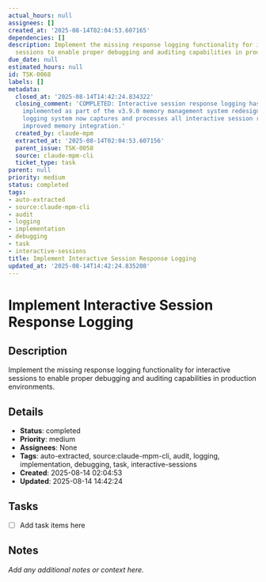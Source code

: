 ```yaml
---
actual_hours: null
assignees: []
created_at: '2025-08-14T02:04:53.607165'
dependencies: []
description: Implement the missing response logging functionality for interactive
  sessions to enable proper debugging and auditing capabilities in production environments.
due_date: null
estimated_hours: null
id: TSK-0068
labels: []
metadata:
  closed_at: '2025-08-14T14:42:24.834322'
  closing_comment: 'COMPLETED: Interactive session response logging has been fully
    implemented as part of the v3.9.0 memory management system redesign. The enhanced
    logging system now captures and processes all interactive session responses with
    improved memory integration.'
  created_by: claude-mpm
  extracted_at: '2025-08-14T02:04:53.607156'
  parent_issue: TSK-0058
  source: claude-mpm-cli
  ticket_type: task
parent: null
priority: medium
status: completed
tags:
- auto-extracted
- source:claude-mpm-cli
- audit
- logging
- implementation
- debugging
- task
- interactive-sessions
title: Implement Interactive Session Response Logging
updated_at: '2025-08-14T14:42:24.835208'
---
```


# Implement Interactive Session Response Logging

## Description
Implement the missing response logging functionality for interactive sessions to enable proper debugging and auditing capabilities in production environments.

## Details
- **Status**: completed
- **Priority**: medium
- **Assignees**: None
- **Tags**: auto-extracted, source:claude-mpm-cli, audit, logging, implementation, debugging, task, interactive-sessions
- **Created**: 2025-08-14 02:04:53
- **Updated**: 2025-08-14 14:42:24

## Tasks
- [ ] Add task items here

## Notes
_Add any additional notes or context here._
